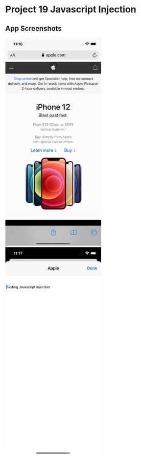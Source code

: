 # Project 19 Javascript Injection
<p>

## App Screenshots
<img src= "/Project19/screenshots/1.png" width = "300">&emsp;
<img src= "/Project19/screenshots/2.png" width = "300">
</p>



